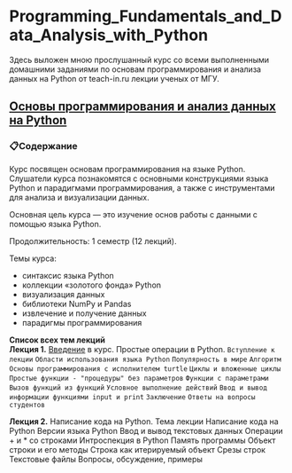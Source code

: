 # Programming_Fundamentals_and_Data_Analysis_with_Python

Здесь выложен мною прослушанный курс со всеми выполненными домашними заданиями по основам программирования и анализа данных на Python от teach-in.ru лекции ученых от МГУ.

## [Основы программирования и анализ данных на Python](https://teach-in.ru/course/python-programming-and-data-analysis-basics/about)

### 📋Содержание   
Курс посвящен основам программирования на языке Python. Слушатели курса познакомятся с основными конструкциями языка Python и парадигмами программирования, а также с инструментами для анализа и визуализации данных.  

Основная цель курса — это изучение основ работы с данными с помощью языка Python.  

Продолжительность: 1 семестр (12 лекций).  

Темы курса:

- синтаксис языка Python
- коллекции «золотого фонда» Python
- визуализация данных
- библиотеки NumPy и Pandas
- извлечение и получение данных
- парадигмы программирования

__Список всех тем лекций__  
__Лекция 1.__ <u>Введение</u> в курс. Простые операции в Python. 
`Вступление к лекции` `Области использования языка Python` `Популярность в мире` `Алгоритм` `Основы программирования с исполнителем turtle` `Циклы и вложенные циклы` `Простые функции - "процедуры" без параметров` `Функции с параметрами` `Вызов функций из функций` `Условное выполнение действий` `Ввод и вывод информации функциями input и print` `Заключение` `Ответы на вопросы студентов`

__Лекция 2.__ Написание кода на Python.
Тема лекции Написание кода на Python Версии языка Python Ввод и вывод текстовых данных Операции + и * со строками Интроспекция в Python Память программы Объект строки и его методы Строка как итерируемый объект Срезы строк Текстовые файлы Вопросы, обсуждение, примеры

